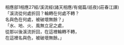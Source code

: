 相應部1相應27經/溪流經(諸天相應/有偈篇/祇夜)(莊春江譯)  
「溪流從何處折回？輪轉在何處不轉？  
名與色在何處，被破壞無餘？」  
「水、地、火、風無立足之處，  
從那以後溪流折回，在這裡輪轉不轉，  
在這裡名與色，被破壞無餘。」  
  
  
